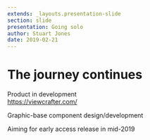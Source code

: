 ```yaml
---
extends: _layouts.presentation-slide
section: slide
presentation: Going solo
author: Stuart Jones
date: 2019-02-21
---
```


# The journey continues

Product in development  
https://viewcrafter.com/

Graphic-base component design/development

Aiming for early access release in mid-2019